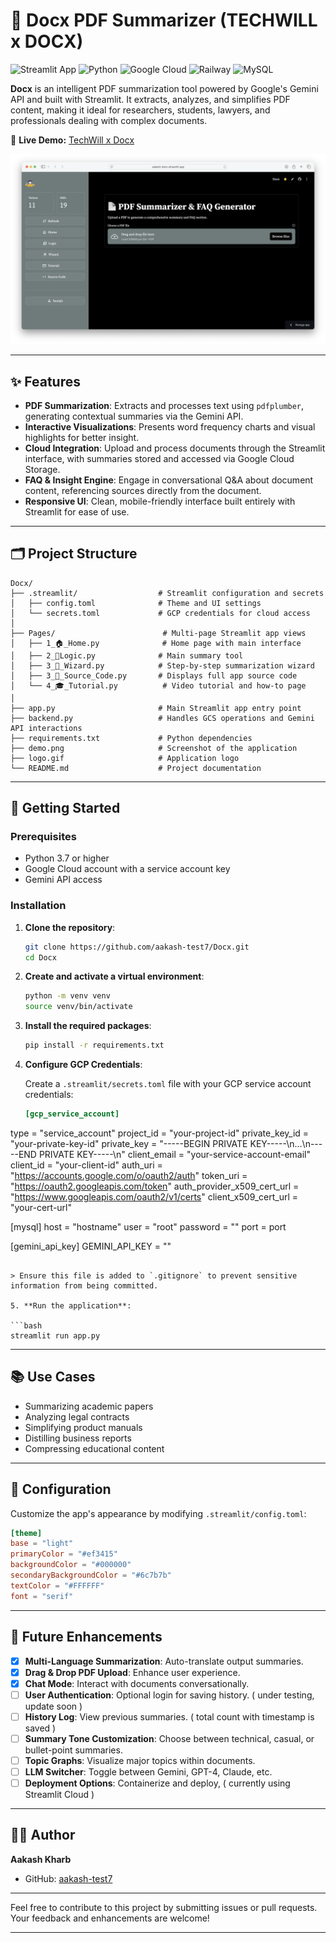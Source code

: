 # 🧠 Docx PDF Summarizer (TECHWILL x DOCX)

![Streamlit App](https://img.shields.io/badge/Streamlit-FF4B4B?style=for-the-badge&logo=Streamlit&logoColor=white)
![Python](https://img.shields.io/badge/Python-3776AB?style=for-the-badge&logo=python&logoColor=white)
![Google Cloud](https://img.shields.io/badge/Google_Cloud-4285F4?style=for-the-badge&logo=google-cloud&logoColor=white)
![Railway](https://img.shields.io/badge/Railway-0B0D0E?style=for-the-badge&logo=railway&logoColor=white)
![MySQL](https://img.shields.io/badge/MySQL-005C84?style=for-the-badge&logo=mysql&logoColor=white)
                
**Docx** is an intelligent PDF summarization tool powered by Google's Gemini API and built with Streamlit. It extracts, analyzes, and simplifies PDF content, making it ideal for researchers, students, lawyers, and professionals dealing with complex documents.

🔗 **Live Demo:** [TechWill x Docx](https://aakash-docx.streamlit.app/)  

[![Demo Video](demo.png)](https://youtu.be/SUPVPZ3oqxI)

---

## ✨ Features

* **PDF Summarization**: Extracts and processes text using `pdfplumber`, generating contextual summaries via the Gemini API.
* **Interactive Visualizations**: Presents word frequency charts and visual highlights for better insight.
* **Cloud Integration**: Upload and process documents through the Streamlit interface, with summaries stored and accessed via Google Cloud Storage.
* **FAQ & Insight Engine**: Engage in conversational Q\&A about document content, referencing sources directly from the document.
* **Responsive UI**: Clean, mobile-friendly interface built entirely with Streamlit for ease of use.

---

## 🗂️ Project Structure

```
Docx/
├── .streamlit/                  # Streamlit configuration and secrets
│   ├── config.toml              # Theme and UI settings
│   └── secrets.toml             # GCP credentials for cloud access
│
├── Pages/                        # Multi-page Streamlit app views
│   ├── 1_🏠_Home.py              # Home page with main interface
│   ├── 2_🧠Logic.py              # Main summary tool 
│   ├── 3_📜_Wizard.py            # Step-by-step summarization wizard
│   ├── 3_🧪_Source_Code.py       # Displays full app source code
│   └── 4_🎓_Tutorial.py          # Video tutorial and how-to page
│
├── app.py                       # Main Streamlit app entry point
├── backend.py                   # Handles GCS operations and Gemini API interactions
├── requirements.txt             # Python dependencies
├── demo.png                     # Screenshot of the application
├── logo.gif                     # Application logo
└── README.md                    # Project documentation
```

---

## 🚀 Getting Started

### Prerequisites

* Python 3.7 or higher
* Google Cloud account with a service account key
* Gemini API access

### Installation

1. **Clone the repository**:

   ```bash
   git clone https://github.com/aakash-test7/Docx.git
   cd Docx
   ```

2. **Create and activate a virtual environment**:

   ```bash
   python -m venv venv
   source venv/bin/activate
   ```

3. **Install the required packages**:

   ```bash
   pip install -r requirements.txt
   ```

4. **Configure GCP Credentials**:

   Create a `.streamlit/secrets.toml` file with your GCP service account credentials:

   ```toml
   [gcp_service_account]
  type = "service_account"
  project_id = "your-project-id"
  private_key_id = "your-private-key-id"
  private_key = "-----BEGIN PRIVATE KEY-----\n...\n-----END PRIVATE KEY-----\n"
  client_email = "your-service-account-email"
  client_id = "your-client-id"
  auth_uri = "https://accounts.google.com/o/oauth2/auth"
  token_uri = "https://oauth2.googleapis.com/token"
  auth_provider_x509_cert_url = "https://www.googleapis.com/oauth2/v1/certs"
  client_x509_cert_url = "your-cert-url"
  
  [mysql]
  host = "hostname"
  user = "root"
  password = ""
  port = port
  
  [gemini_api_key]
  GEMINI_API_KEY = ""
   ```

   > Ensure this file is added to `.gitignore` to prevent sensitive information from being committed.

5. **Run the application**:

   ```bash
   streamlit run app.py
   ```

---

## 📚 Use Cases

* Summarizing academic papers
* Analyzing legal contracts
* Simplifying product manuals
* Distilling business reports
* Compressing educational content

---

## 🔧 Configuration

Customize the app's appearance by modifying `.streamlit/config.toml`:

```toml
[theme]
base = "light"
primaryColor = "#ef3415"
backgroundColor = "#000000"
secondaryBackgroundColor = "#6c7b7b"
textColor = "#FFFFFF"
font = "serif"
```

---

## 🔭 Future Enhancements

* [x] **Multi-Language Summarization**: Auto-translate output summaries.
* [x] **Drag & Drop PDF Upload**: Enhance user experience.
* [x] **Chat Mode**: Interact with documents conversationally.
* [ ] **User Authentication**: Optional login for saving history. ( under testing, update soon )
* [ ] **History Log**: View previous summaries. ( total count with timestamp is saved )
* [ ] **Summary Tone Customization**: Choose between technical, casual, or bullet-point summaries.
* [ ] **Topic Graphs**: Visualize major topics within documents.
* [ ] **LLM Switcher**: Toggle between Gemini, GPT-4, Claude, etc.
* [ ] **Deployment Options**: Containerize and deploy, ( currently using Streamlit Cloud )

---

## 🧑‍💻 Author

**Aakash Kharb**

* GitHub: [aakash-test7](https://github.com/aakash-test7)

---

Feel free to contribute to this project by submitting issues or pull requests. Your feedback and enhancements are welcome!

---
